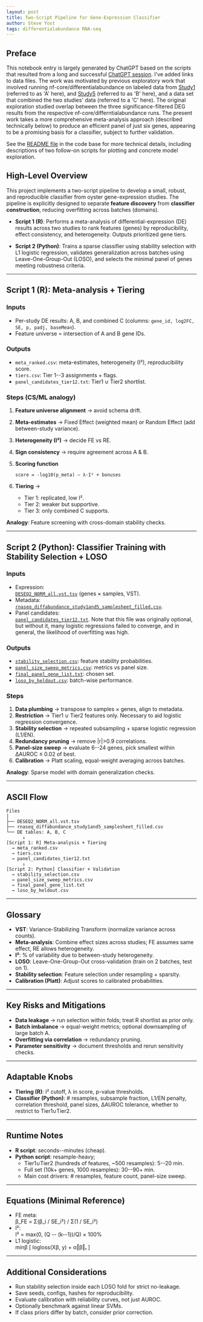 ```yaml
---
layout: post
title: Two-Script Pipeline for Gene-Expression Classifier
author: Steve Yost
tags: differentialabundance RNA-seq
---
```


## Preface
This notebook entry is largely generated by ChatGPT based on the scripts that resulted from a long and successful [ChatGPT session](https://chatgpt.com/share/68bc4d13-e418-800d-9960-f42e37d9f98b). I've added links to data files. The work was motivated by previous exploratory work that involved running nf-core/differentialabundance on labeled data from [Study1](https://doi.org/10.3389/fgene.2023.1054558) (referred to as 'A' here), and [Study5](https://doi.org/10.1016/j.fsi.2019.12.001) (referred to as 'B' here), and a data set that combined the two studies' data (referred to a 'C' here). The original exploration studied overlap between the three significance-filtered DEG results from the respective nf-core/differntialabundance runs. The present work takes a more comprehensive meta-analysis approach (described technically below) to produce an efficient panel of just six genes, appearing to be a promising basis for a classifier, subject to further validation.

 See the [README file](https://github.com/Resilience-Biomarkers-for-Aquaculture/Cvirg_Pmarinus_RNAseq/tree/main/analyses/Study1and5ThreeWay/two_step_gene_expression_classifier#readme) in the code base for more technical details, including descriptions of two follow-on scripts for plotting and concrete model exploration.

## High-Level Overview

This project implements a two-script pipeline to develop a small, robust, and reproducible classifier from oyster gene-expression studies. The pipeline is explicitly designed to separate **feature discovery**
from **classifier construction**, reducing overfitting across batches (domains).

-   **Script 1 (R)**: Performs a meta-analysis of
    differential-expression (DE) results across two studies to rank
    features (genes) by reproducibility, effect consistency, and
    heterogeneity. Outputs prioritized gene tiers.

-   **Script 2 (Python)**: Trains a sparse classifier using stability
    selection with L1 logistic regression, validates generalization
    across batches using Leave-One-Group-Out (LOSO), and selects the
    minimal panel of genes meeting robustness criteria.

------------------------------------------------------------------------

## Script 1 (R): Meta-analysis + Tiering

### Inputs

-   Per-study DE results: A, B, and combined C (columns:
    `gene_id, log2FC, SE, p, padj, baseMean`).
-   Feature universe = intersection of A and B gene IDs.

### Outputs

-   `meta_ranked.csv`: meta-estimates, heterogeneity (I²), reproducibility score.
-   `tiers.csv`: Tier 1--3 assignments + flags.
-   `panel_candidates_tier12.txt`: Tier1 ∪ Tier2 shortlist.

### Steps (CS/ML analogy)

1.  **Feature universe alignment** → avoid schema drift.

2.  **Meta-estimates** → Fixed Effect (weighted mean) or Random Effect (add between-study variance).

3.  **Heterogeneity (I²)** → decide FE vs RE.

4.  **Sign consistency** → require agreement across A & B.

5.  **Scoring function**

        score = -log10(p_meta) – λ·I² + bonuses

6.  **Tiering** →

    -   Tier 1: replicated, low I².
    -   Tier 2: weaker but supportive.
    -   Tier 3: only combined C supports.

**Analogy**: Feature screening with cross-domain stability checks.

------------------------------------------------------------------------

## Script 2 (Python): Classifier Training with Stability Selection + LOSO

### Inputs

-   Expression:\
[`DESEQ2_NORM_all.vst.tsv`](https://github.com/Resilience-Biomarkers-for-Aquaculture/Cvirg_Pmarinus_RNAseq/blob/main/analyses/Study1and5ThreeWay/two_step_gene_expression_classifier/DESEQ2_NORM_all.vst.tsv) (genes × samples, VST).
-   Metadata:\
[`rnaseq_diffabundance_study1and5_samplesheet_filled.csv`](https://github.com/Resilience-Biomarkers-for-Aquaculture/Cvirg_Pmarinus_RNAseq/blob/main/data/differential_abundance_sheets/rnaseq_diffabundance_study1and5_samplesheet_filled.csv).
-   Panel candidates:\
[`panel_candidates_tier12.txt`](https://github.com/Resilience-Biomarkers-for-Aquaculture/Cvirg_Pmarinus_RNAseq/blob/main/analyses/Study1and5ThreeWay/two_step_gene_expression_classifier/panel_candidates_tier12.txt).
    Note that this file was originally optional, but without it, many logistic regressions
    failed to converge, and in general, the likelihood of overfitting was high.

### Outputs

-   [`stability_selection.csv`](https://github.com/Resilience-Biomarkers-for-Aquaculture/Cvirg_Pmarinus_RNAseq/blob/main/analyses/Study1and5ThreeWay/two_step_gene_expression_classifier/stability_selection.csv): feature stability probabilities.
-   [`panel_size_sweep_metrics.csv`](https://github.com/Resilience-Biomarkers-for-Aquaculture/Cvirg_Pmarinus_RNAseq/blob/main/analyses/Study1and5ThreeWay/two_step_gene_expression_classifier/panel_size_sweep_metrics.csv): metrics vs panel size.
-   [`final_panel_gene_list.txt`](https://github.com/Resilience-Biomarkers-for-Aquaculture/Cvirg_Pmarinus_RNAseq/blob/main/analyses/Study1and5ThreeWay/two_step_gene_expression_classifier/final_panel_gene_list.txt): chosen set.
-   [`loso_by_heldout.csv`](https://github.com/Resilience-Biomarkers-for-Aquaculture/Cvirg_Pmarinus_RNAseq/blob/main/analyses/Study1and5ThreeWay/two_step_gene_expression_classifier/loso_by_heldout.csv): batch-wise performance.

### Steps

1.  **Data plumbing** → transpose to samples × genes, align to metadata.
2.  **Restriction** → Tier1 ∪ Tier2 features only. Necessary to aid logistic regression convergence.
3.  **Stability selection** → repeated subsampling + sparse logistic regression (L1/EN).
4.  **Redundancy pruning** → remove \|r\|\>0.9 correlations.
5.  **Panel-size sweep** → evaluate 6--24 genes, pick smallest within ΔAUROC ≤ 0.02 of best.
6.  **Calibration** → Platt scaling, equal-weight averaging across batches.

**Analogy**: Sparse model with domain generalization checks.

------------------------------------------------------------------------

## ASCII Flow

    Files
    │
    ├── DESEQ2_NORM_all.vst.tsv
    ├── rnaseq_diffabundance_study1and5_samplesheet_filled.csv
    └── DE tables: A, B, C
          ↓
    [Script 1: R] Meta-analysis + Tiering
      → meta_ranked.csv
      → tiers.csv
      → panel_candidates_tier12.txt
          ↓
    [Script 2: Python] Classifier + Validation
      → stability_selection.csv
      → panel_size_sweep_metrics.csv
      → final_panel_gene_list.txt
      → loso_by_heldout.csv

------------------------------------------------------------------------

## Glossary

-   **VST**: Variance-Stabilizing Transform (normalize variance across counts).
-   **Meta-analysis**: Combine effect sizes across studies; FE assumes same effect, RE allows heterogeneity.
-   **I²**: % of variability due to between-study heterogeneity.
-   **LOSO**: Leave-One-Group-Out cross-validation (train on 2 batches, test on 1).
-   **Stability selection**: Feature selection under resampling + sparsity.
-   **Calibration (Platt)**: Adjust scores to calibrated probabilities.

------------------------------------------------------------------------

## Key Risks and Mitigations

-   **Data leakage** → run selection within folds; treat R shortlist as prior only.
-   **Batch imbalance** → equal-weight metrics; optional downsampling of large batch A.
-   **Overfitting via correlation** → redundancy pruning.
-   **Parameter sensitivity** → document thresholds and rerun sensitivity checks.

------------------------------------------------------------------------

## Adaptable Knobs

-   **Tiering (R)**: I² cutoff, λ in score, p-value thresholds.
-   **Classifier (Python)**: \# resamples, subsample fraction, L1/EN
    penalty, correlation threshold, panel sizes, ΔAUROC tolerance,
    whether to restrict to Tier1∪Tier2.

------------------------------------------------------------------------

## Runtime Notes

-   **R script**: seconds--minutes (cheap).
-   **Python script**: resample-heavy;
    -   Tier1∪Tier2 (hundreds of features, \~500 resamples): 5--20 min.
    -   Full set (10k+ genes, 1000 resamples): 30--90+ min.
    -   Main cost drivers: \# resamples, feature count, panel-size sweep.

------------------------------------------------------------------------

## Equations (Minimal Reference)

-   FE meta:\
    β_FE = Σ(β_i / SE_i²) / Σ(1 / SE_i²)
-   I²:\
    I² = max(0, (Q -- (k--1))/Q) × 100%
-   L1 logistic:\
    minβ \[ logloss(Xβ, y) + α‖β‖₁ \]

------------------------------------------------------------------------

## Additional Considerations

-   Run stability selection inside each LOSO fold for strict no-leakage.
-   Save seeds, configs, hashes for reproducibility.
-   Evaluate calibration with reliability curves, not just AUROC.
-   Optionally benchmark against linear SVMs.
-   If class priors differ by batch, consider prior correction.
